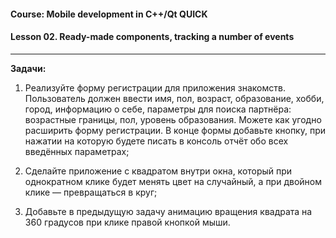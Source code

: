#### Course: Mobile development in C++/Qt QUICK  
#### Lesson 02. Ready-made components, tracking a number of events

***  

<b>Задачи:</b>  

1. Реализуйте форму регистрации для приложения знакомств. Пользователь должен ввести имя, пол, возраст, образование, хобби, город, информацию о себе, параметры для поиска партнёра: возрастные границы, пол, уровень образования. Можете как угодно расширить форму регистрации. В конце формы добавьте кнопку, при нажатии на которую будете писать в консоль отчёт обо всех введённых параметрах;  

2. Сделайте приложение с квадратом внутри окна, который при однократном клике будет менять цвет на случайный, а при двойном клике — превращаться в круг;  

3. Добавьте в предыдущую задачу анимацию вращения квадрата на 360 градусов при клике правой кнопкой мыши.  



